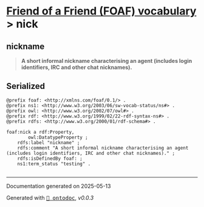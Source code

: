# [Friend of a Friend (FOAF) vocabulary](../homepage.md) > nick

## nickname

> **A short informal nickname characterising an agent (includes login identifiers, IRC and other chat nicknames).**





## Serialized

```ttl
@prefix foaf: <http://xmlns.com/foaf/0.1/> .
@prefix ns1: <http://www.w3.org/2003/06/sw-vocab-status/ns#> .
@prefix owl: <http://www.w3.org/2002/07/owl#> .
@prefix rdf: <http://www.w3.org/1999/02/22-rdf-syntax-ns#> .
@prefix rdfs: <http://www.w3.org/2000/01/rdf-schema#> .

foaf:nick a rdf:Property,
        owl:DatatypeProperty ;
    rdfs:label "nickname" ;
    rdfs:comment "A short informal nickname characterising an agent (includes login identifiers, IRC and other chat nicknames)." ;
    rdfs:isDefinedBy foaf: ;
    ns1:term_status "testing" .


```

---

Documentation generated on 2025-05-13

Generated with <kbd>[📑 ontodoc](https://github.com/StephaneBranly/ontodoc)</kbd>, *v0.0.3*
